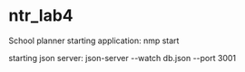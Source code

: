 # ntr_lab4
School planner
starting application:
nmp start 


starting json server:
json-server --watch db.json --port 3001 
